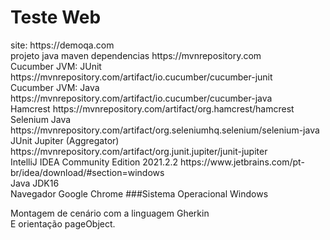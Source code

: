 <h1>Teste Web</h1>
site: <a>https://demoqa.com <br>
projeto java maven dependencias <a>https://mvnrepository.com <br>
Cucumber JVM: JUnit <a>https://mvnrepository.com/artifact/io.cucumber/cucumber-junit <br>
Cucumber JVM: Java <a>https://mvnrepository.com/artifact/io.cucumber/cucumber-java <br>
Hamcrest <a>https://mvnrepository.com/artifact/org.hamcrest/hamcrest <br>
Selenium Java <a>https://mvnrepository.com/artifact/org.seleniumhq.selenium/selenium-java <br>
JUnit Jupiter (Aggregator) <a>https://mvnrepository.com/artifact/org.junit.jupiter/junit-jupiter <br>
IntelliJ IDEA Community Edition 2021.2.2 <a>https://www.jetbrains.com/pt-br/idea/download/#section=windows <br>
Java JDK16 <br>
Navegador Google Chrome
###Sistema Operacional Windows

Montagem de cenário com a linguagem Gherkin <br>
E orientação pageObject.
